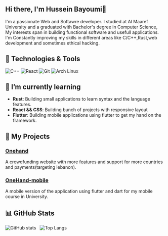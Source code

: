 ## Hi there, I'm Hussein Bayoumi👋

I'm a passionate Web and Softawre developer. I studied at Al Maaref University and a graduated with Bachelor's degree in Computer Science, My interests span in building functional software and usefull applications. I'm Constantly improving my skills in different areas like C/C++,Rust,web development and sometimes ethical hacking.

## 🔧 Technologies & Tools

![C++](https://img.shields.io/badge/C++-00599C?style=for-the-badge&logo=c%2B%2B&logoColor=white)
![React](https://img.shields.io/badge/React-20232A?style=for-the-badge&logo=react&logoColor=61DAFB)
![Git](https://img.shields.io/badge/Git-F05032?style=for-the-badge&logo=git&logoColor=white)
![Arch Linux](https://img.shields.io/badge/Arch_Linux-1793D1?style=for-the-badge&logo=archlinux&logoColor=white)

## 🌱 I’m currently learning

- **Rust**: Building small applications to learn syntax and the language features.
- **React && CSS**: Building bunch of projects with responsive layout
- **Flutter**: Building mobile applications using flutter to get my hand on the framework.
## 🚀 My Projects

### [Onehand](https://github.com/DevLord261/OneHand_frontend.git)
A crowdfunding website with more features and support for more countries and payments(targeting lebanon).

### [OneHand-mobile](https://github.com/DevLord261/Flutter_project.git)
A mobile version of the application using flutter and dart for my mobile course in University.
## 📊 GitHub Stats

![GitHub stats](https://github-readme-stats.vercel.app/api?username=DevLord261&show_icons=true&theme=radical) &nbsp; ![Top Langs](https://github-readme-stats.vercel.app/api/top-langs/?username=DevLord261&layout=compact&theme=radical)
